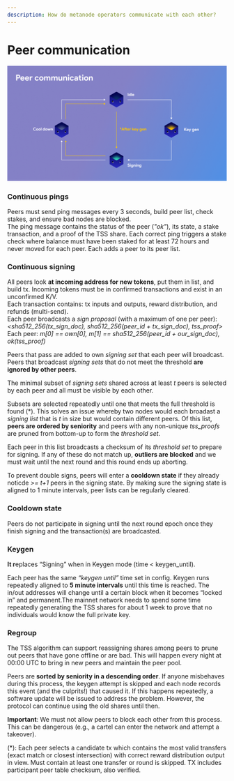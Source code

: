 ```yaml
---
description: How do metanode operators communicate with each other?
---
```


# Peer communication

![Process for peer communication in the Swingby Skybridge protocol.](../../.gitbook/assets/peer_communication.png)

### **Continuous pings**

Peers must send ping messages every 3 seconds, build peer list, check stakes, and ensure bad nodes are blocked.  
The ping message contains the status of the peer \(_"ok"_\), its state, a stake transaction, and a proof of the TSS share. Each correct ping triggers a stake check where balance must have been staked for at least 72 hours and never moved for each peer. Each adds a peer to its peer list.

### **Continuous signing**

All peers look **at incoming address for new tokens**, put them in list, and build tx. Incoming tokens must be in confirmed transactions and exist in an unconfirmed K/V.  
Each transaction contains: tx inputs and outputs, reward distribution, and refunds \(multi-send\).  
Each peer broadcasts a _sign proposal_ \(with a maximum of one per peer\):  
_&lt;sha512\_256\(tx\_sign\_doc\), sha512\_256\(peer\_id + tx\_sign\_doc\), tss\_proof&gt;_  
Each peer: _m\[0\] == own\[0\], m\[1\] == sha512\_256\(peer\_id + our\_sign\_doc\), ok\(tss\_proof\)_

Peers that pass are added to own _signing set_ that each peer will broadcast. Peers that broadcast _signing sets_ that do not meet the threshold **are ignored by other peers**.  
  
The minimal subset of _signing sets_ shared across at least _t_  peers is selected by each peer and all must be visible by each other. 

Subsets are selected repeatedly until one that meets the full threshold is found \(\*\). This solves an issue whereby two nodes would each broadast a _signing list_ that is _t_ in size but would contain different peers. Of this list, **peers are ordered by seniority** and peers with any non-unique _tss\_proofs_ are pruned from bottom-up to form the _threshold set_. 

Each peer in this list broadcasts a checksum of its _threshold set_ to prepare for signing. If any of these do not match up, **outliers are blocked** and we must wait until the next round and this round ends up aborting.   
  
To prevent double signs, peers will enter a **cooldown state** if they already noticde _&gt;= t+1_ peers in the signing state. By making sure the signing state is aligned to 1 minute intervals, peer lists can be regularly cleared.

### **Cooldown state**

Peers do not participate in signing until the next round epoch once they finish signing and the transaction\(s\) are broadcasted.

### **Keygen** 

**It r**eplaces “Signing” when in Keygen mode \(time &lt; keygen\_until\).

Each peer has the same _“keygen until”_ time set in config. Keygen runs repeatedly aligned to **5 minute intervals** until this time is reached. The in/out addresses will change until a certain block when it becomes “locked in” and permanent.The mainnet network needs to spend some time repeatedly generating the TSS shares for about 1 week to prove that no individuals would know the full private key.

### **Regroup**

The TSS algorithm can support reassigning shares among peers to prune out peers that have gone offline or are bad. This will happen every night at 00:00 UTC to bring in new peers and maintain the peer pool. 

Peers are **sorted by seniority in a descending order**. If anyone misbehaves during this process, the keygen attempt is skipped and each node records this event \(and the culprits!\) that caused it. If this happens repeatedly, a software update will be issued to address the problem. However, the protocol can continue using the old shares until then.  
  
**Important**: We must not allow peers to block each other from this process. This can be dangerous \(e.g., a cartel can enter the network and attempt a takeover\).

\(\*\): Each peer selects a candidate tx which contains the most valid transfers \(exact match or closest intersection\) with correct reward distribution output in view. Must contain at least one transfer or round is skipped. TX includes participant peer table checksum, also verified.  


  


